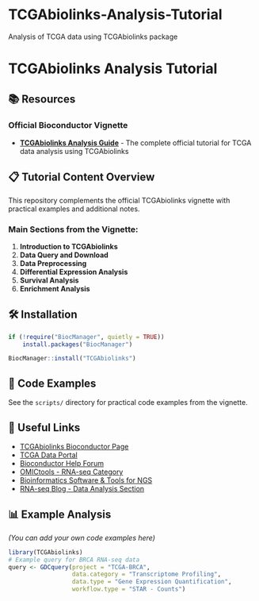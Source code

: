 # TCGAbiolinks-Analysis-Tutorial
Analysis of TCGA data using TCGAbiolinks package
# TCGAbiolinks Analysis Tutorial

## 📚 Resources

### Official Bioconductor Vignette
- **[TCGAbiolinks Analysis Guide](https://bioconductor.org/packages/release/bioc/vignettes/TCGAbiolinks/inst/doc/analysis.html)** - The complete official tutorial for TCGA data analysis using TCGAbiolinks

## 📋 Tutorial Content Overview

This repository complements the official TCGAbiolinks vignette with practical examples and additional notes.

### Main Sections from the Vignette:
1. **Introduction to TCGAbiolinks**
2. **Data Query and Download**
3. **Data Preprocessing**
4. **Differential Expression Analysis**
5. **Survival Analysis**
6. **Enrichment Analysis**

## 🛠️ Installation

```r
if (!require("BiocManager", quietly = TRUE))
    install.packages("BiocManager")

BiocManager::install("TCGAbiolinks")
```

## 📝 Code Examples

See the `scripts/` directory for practical code examples from the vignette.

## 🔗 Useful Links
- [TCGAbiolinks Bioconductor Page](https://bioconductor.org/packages/TCGAbiolinks)
- [TCGA Data Portal](https://portal.gdc.cancer.gov/)
- [Bioconductor Help Forum](https://support.bioconductor.org/)
- [OMICtools - RNA-seq Category](https://omictools.com/rna-seq-category)
- [Bioinformatics Software & Tools for NGS](http://bioinformaticssoftwareandtools.co.in/ngs.php)
- [RNA-seq Blog - Data Analysis Section](http://www.rna-seqblog.com/category/technology/methods/data-analysis/)
## 📊 Example Analysis

*(You can add your own code examples here)*

```r
library(TCGAbiolinks)
# Example query for BRCA RNA-seq data
query <- GDCquery(project = "TCGA-BRCA",
                  data.category = "Transcriptome Profiling",
                  data.type = "Gene Expression Quantification",
                  workflow.type = "STAR - Counts")
```

